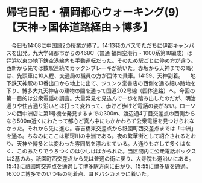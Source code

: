 # 帰宅日記・福岡都心ウォーキング(9)【天神→国体道路経由→博多】

<div class="section">　今日も14:08に中国語2の授業が終了。14:13発のバスでただちに伊都キャンパスを出発。九大学研都市からの468C（普通 福岡空港行・1000系第18編成）は姪浜以東の地下鉄空港線内も手動運転だった。そのため駅ごとに停め方が違う。西新から先では数駅連続でカックンブレーキが続いた。赤坂から天神までの1駅は、先頭車に10人程、交通局の職員の方が団体で乗車。14:59、天神到着。 　地下鉄天神駅の13番出口から地上に出て、ジュンク堂書店の西側を通る細い路地を下り、博多大丸天神店の建物の間を通って国道202号線（国体道路）へ。今回の第一目的は公衆電話の調査。大量発見を見込んで一歩を踏み出したのだが、明治通りや住吉通り沿いとは打って変わって、歩けど歩けど電話の姿がない。ローソンの西中洲店に第1号機を発見するまでの300m、渡辺通4丁目交差点の西側からなら500m近くにわたって都心ど真ん中にもかかわらず公衆電話を見つけられなかった。それから先に進む。春吉橋東交差点から祇園町西交差点までは「中洲」を通る。ちなみにここは那珂川の中洲である。夜の繁華街として紹介されるとおり、天神や博多とは変わった雰囲気を漂わせている。人通りもさして多くはなく、このあたりでうろつくのは少しはばかられた。当区間内に公衆電話ボックスは2基のみ。祇園町西交差点から先は普通の街に戻り、大寺院も道沿いにある。15:43に祇園町交差点を通過して博多駅方向に曲がり、15:55に博多駅を通過。16:00に博多でのいつもの到着点、ヨドバシカメラに着いた。</div>